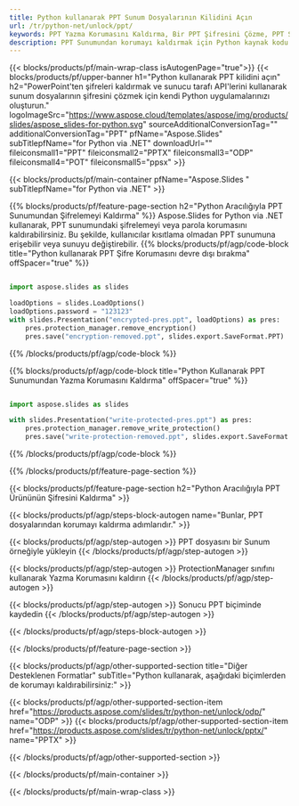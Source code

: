 ```yaml
---
title: Python kullanarak PPT Sunum Dosyalarının Kilidini Açın
url: /tr/python-net/unlock/ppt/
keywords: PPT Yazma Korumasını Kaldırma, Bir PPT Şifresini Çözme, PPT Sunumunun Kilidini Kaldırma, PPT Korumasını Kaldırma
description: PPT Sunumundan korumayı kaldırmak için Python kaynak kodu.
---
```


{{< blocks/products/pf/main-wrap-class isAutogenPage="true">}}
{{< blocks/products/pf/upper-banner h1="Python kullanarak PPT kilidini açın" h2="PowerPoint'ten şifreleri kaldırmak ve sunucu tarafı API'lerini kullanarak sunum dosyalarının şifresini çözmek için kendi Python uygulamalarınızı oluşturun." logoImageSrc="https://www.aspose.cloud/templates/aspose/img/products/slides/aspose_slides-for-python.svg" sourceAdditionalConversionTag="" additionalConversionTag="PPT" pfName="Aspose.Slides" subTitlepfName="for Python via .NET" downloadUrl="" fileiconsmall1="PPT" fileiconsmall2="PPTX" fileiconsmall3="ODP" fileiconsmall4="POT" fileiconsmall5="ppsx" >}}

{{< blocks/products/pf/main-container pfName="Aspose.Slides " subTitlepfName="for Python via .NET" >}}

{{% blocks/products/pf/feature-page-section  h2="Python Aracılığıyla PPT Sunumundan Şifrelemeyi Kaldırma" %}}
Aspose.Slides for Python via .NET kullanarak, PPT sunumundaki şifrelemeyi veya parola korumasını kaldırabilirsiniz. Bu şekilde, kullanıcılar kısıtlama olmadan PPT sunumuna erişebilir veya sunuyu değiştirebilir.
{{% blocks/products/pf/agp/code-block title="Python kullanarak PPT Şifre Korumasını devre dışı bırakma" offSpacer="true" %}}

```py

import aspose.slides as slides

loadOptions = slides.LoadOptions()
loadOptions.password = "123123"
with slides.Presentation("encrypted-pres.ppt", loadOptions) as pres:
    pres.protection_manager.remove_encryption()
    pres.save("encryption-removed.ppt", slides.export.SaveFormat.PPT)
```

{{% /blocks/products/pf/agp/code-block %}}

{{% blocks/products/pf/agp/code-block title="Python Kullanarak PPT Sunumundan Yazma Korumasını Kaldırma" offSpacer="true" %}}

```py

import aspose.slides as slides

with slides.Presentation("write-protected-pres.ppt") as pres:
    pres.protection_manager.remove_write_protection()
    pres.save("write-protection-removed.ppt", slides.export.SaveFormat.PPT)

```

{{% /blocks/products/pf/agp/code-block %}}

{{% /blocks/products/pf/feature-page-section %}}

{{< blocks/products/pf/feature-page-section  h2="Python Aracılığıyla PPT Ürününün Şifresini Kaldırma" >}}

{{< blocks/products/pf/agp/steps-block-autogen name="Bunlar, PPT dosyalarından korumayı kaldırma adımlarıdır." >}}

{{< blocks/products/pf/agp/step-autogen >}}
PPT dosyasını bir Sunum örneğiyle yükleyin
{{< /blocks/products/pf/agp/step-autogen >}}

{{< blocks/products/pf/agp/step-autogen >}}
ProtectionManager sınıfını kullanarak Yazma Korumasını kaldırın
{{< /blocks/products/pf/agp/step-autogen >}}

{{< blocks/products/pf/agp/step-autogen >}}
Sonucu PPT biçiminde kaydedin
{{< /blocks/products/pf/agp/step-autogen >}}

{{< /blocks/products/pf/agp/steps-block-autogen >}}

{{< /blocks/products/pf/feature-page-section >}}

{{< blocks/products/pf/agp/other-supported-section title="Diğer Desteklenen Formatlar" subTitle="Python kullanarak, aşağıdaki biçimlerden de korumayı kaldırabilirsiniz:" >}}

{{< blocks/products/pf/agp/other-supported-section-item href="https://products.aspose.com/slides/tr/python-net/unlock/odp/" name="ODP" >}}
{{< blocks/products/pf/agp/other-supported-section-item href="https://products.aspose.com/slides/tr/python-net/unlock/pptx/" name="PPTX" >}}


{{< /blocks/products/pf/agp/other-supported-section >}}

{{< /blocks/products/pf/main-container >}}
    
{{< /blocks/products/pf/main-wrap-class >}}